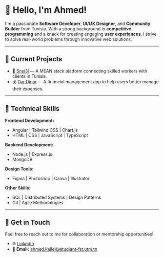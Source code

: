 # 👋 Hello, I'm Ahmed!

I'm a passionate **Software Developer**, **UI/UX Designer**, and **Community Builder** from Tunisia. With a strong background in **competitive programming** and a knack for creating engaging **user experiences**, I strive to solve real-world problems through innovative web solutions.

---

## 💼 **Current Projects**
- 🔗 [Snei3i](https://github.com/yourusername/snei3i) — A MEAN stack platform connecting skilled workers with clients in Tunisia.
- 💰 [Dar Dinar](https://github.com/yourusername/dardinar) — A financial management app to help users better manage their expenses.


---

## 🚀 **Technical Skills**
**Frontend Development:**  
- Angular | Tailwind CSS | Chart.js  
- HTML | CSS | JavaScript | TypeScript  

**Backend Development:**  
- Node.js | Express.js  
- MongoDB  

**Design Tools:**  
- Figma | Photoshop | Canva | Illustrator  

**Other Skills:**  
- SQL | Distributed Systems | Design Patterns  
- Git | Agile Methodologies  



---

## 📢 **Get in Touch**
Feel free to reach out to me for collaboration or mentorship opportunities!  
- 🌐 [LinkedIn](https://linkedin.com/in/ahmed-kallel-)  
- 📧 **Email:** ahmed.kallel@etudiant-fst.utm.tn  

